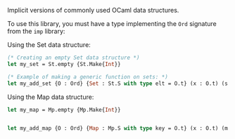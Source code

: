 Implicit versions of commonly used OCaml data structures.

To use this library, you must have a type implementing the `Ord` signature from the `imp` library:

Using the Set data structure:
```ocaml
(* Creating an empty Set data structure *)
let my_set = St.empty {St.Make{Int}}

(* Example of making a generic function on sets: *)
let my_add_set {O : Ord} {Set : St.S with type elt = O.t} (x : O.t) (s : Set.t) : Set.t = St.add x s

```

Using the Map data structure:
```ocaml
let my_map = Mp.empty {Mp.Make{Int}}


let my_add_map {O : Ord} {Map : Mp.S with type key = O.t} (x : O.t) (m : int Map.t) : int Map.t = Mp.add x 10 m
```